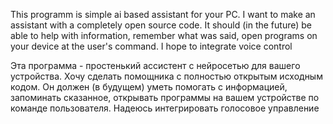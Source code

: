 This programm is simple ai based assistant for your PC. 
I want to make an assistant with a completely open source code. 
It should (in the future) be able to help with information, remember what was said, open programs on your device at the user's command. 
I hope to integrate voice control

Эта программа - простенький ассистент с нейросетью для вашего устройства.
Хочу сделать помощника с полностью открытым исходным кодом. 
Он должен (в будущем) уметь помогать с информацией, запоминать сказанное, открывать программы на вашем устройстве по команде пользователя. 
Надеюсь интегрировать голосовое управление
